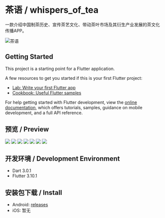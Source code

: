 # 茶语 / whispers_of_tea

一款介绍中国制茶历史、宣传茶艺文化、带动茶叶市场及其衍生产业发展的茶文化传播APP。

![茶语](./preview/post.png "茶语")

## Getting Started

This project is a starting point for a Flutter application.

A few resources to get you started if this is your first Flutter project:

- [Lab: Write your first Flutter app](https://docs.flutter.dev/get-started/codelab)
- [Cookbook: Useful Flutter samples](https://docs.flutter.dev/cookbook)

For help getting started with Flutter development, view the
[online documentation](https://docs.flutter.dev/), which offers tutorials,
samples, guidance on mobile development, and a full API reference.

## 预览 / Preview

![](./preview/prototype/iPhone%2012%20Pro%20Mockup%20Front%20View-17.png)
![](./preview/prototype/iPhone%2012%20Pro%20Mockup%20Front%20View-14.png)
![](./preview/prototype/iPhone%2012%20Pro%20Mockup%20Front%20View-16.png)
![](./preview/prototype/iPhone%2012%20Pro%20Mockup%20Front%20View.png)
![](./preview/prototype/iPhone%2012%20Pro%20Mockup%20Front%20View-12.png)
![](./preview/prototype/iPhone%2012%20Pro%20Mockup%20Front%20View-9.png)
![](./preview/prototype/iPhone%2012%20Pro%20Mockup%20Front%20View-3.png)

## 开发环境 / Development Environment

* Dart 3.0.1
* Flutter 3.10.1

## 安装包下载 / Install

* Android: [releases](https://github.com/PrinceSaoKe/whispers_of_tea/releases/download/1.0.1%2B1/whispers_of_tea.apk)
* iOS: 暂无